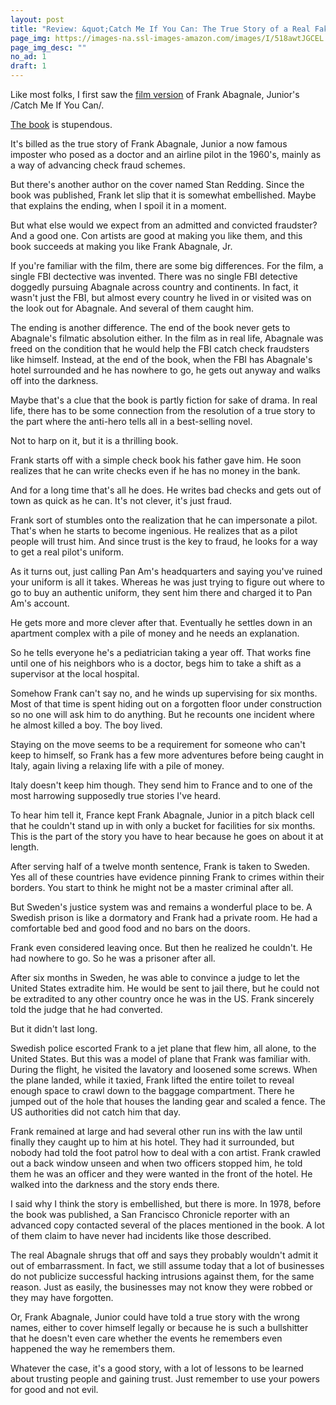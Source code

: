 ```yaml
---
layout: post
title: "Review: &quot;Catch Me If You Can: The True Story of a Real Fake&quot;"
page_img: https://images-na.ssl-images-amazon.com/images/I/518awtJGCEL._SS300_.jpg
page_img_desc: ""
no_ad: 1
draft: 1
---
```


Like most folks, I first saw the <a href="www.amazon.com/Catch-You-Widescreen-Two-Disc-Special/dp/B00005JLSB/ref=pd_lpo_sbs_14_img_0?_encoding=UTF8&psc=1&refRID=9SYGYHC9FW7WSZ5005EG&tag=dankuck-20">film version</a> of Frank Abagnale, Junior's /Catch Me If You Can/.

<a href="https://www.amazon.com/Catch-Me-If-You-Can/dp/0767905385?tag=dankuck-20">The book</a> is stupendous.

It's billed as the true story of Frank Abagnale, Junior a now famous imposter who posed as a doctor and an airline pilot in the 1960's, mainly as a way of advancing check fraud schemes.

But there's another author on the cover named Stan Redding. Since the book was published, Frank let slip that it is somewhat embellished. Maybe that explains the ending, when I spoil it in a moment.

But what else would we expect from an admitted and convicted fraudster? And a good one. Con artists are good at making you like them, and this book succeeds at making you like Frank Abagnale, Jr.

If you're familiar with the film, there are some big differences. For the film, a single FBI dectective was invented. There was no single FBI detective doggedly pursuing Abagnale across country and continents. In fact, it wasn't just the FBI, but almost every country he lived in or visited was on the look out for Abagnale. And several of them caught him.

The ending is another difference. The end of the book never gets to Abagnale's filmatic absolution either. In the film as in real life, Abagnale was freed on the condition that he would help the FBI catch check fraudsters like himself. Instead, at the end of the book, when the FBI has Abagnale's hotel surrounded and he has nowhere to go, he gets out anyway and walks off into the darkness.

Maybe that's a clue that the book is partly fiction for sake of drama. In real life, there has to be some connection from the resolution of a true story to the part where the anti-hero tells all in a best-selling novel.

Not to harp on it, but it is a thrilling book.

Frank starts off with a simple check book his father gave him. He soon realizes that he can write checks even if he has no money in the bank.

And for a long time that's all he does. He writes bad checks and gets out of town as quick as he can. It's not clever, it's just fraud.

Frank sort of stumbles onto the realization that he can impersonate a pilot. That's when he starts to become ingenious. He realizes that as a pilot people will trust him. And since trust is the key to fraud, he looks for a way to get a real pilot's uniform.

As it turns out, just calling Pan Am's headquarters and saying you've ruined your uniform is all it takes. Whereas he was just trying to figure out where to go to buy an authentic uniform, they sent him there and charged it to Pan Am's account.

He gets more and more clever after that. Eventually he settles down in an apartment complex with a pile of money and he needs an explanation.

So he tells everyone he's a pediatrician taking a year off. That works fine until one of his neighbors who is a doctor, begs him to take a shift as a supervisor at the local hospital.

Somehow Frank can't say no, and he winds up supervising for six months. Most of that time is spent hiding out on a forgotten floor under construction so no one will ask him to do anything. But he recounts one incident where he almost killed a boy. The boy lived.

Staying on the move seems to be a requirement for someone who can't keep to himself, so Frank has a few more adventures before being caught in Italy, again living a relaxing life with a pile of money.

Italy doesn't keep him though. They send him to France and to one of the most harrowing supposedly true stories I've heard.

To hear him tell it, France kept Frank Abagnale, Junior in a pitch black cell that he couldn't stand up in with only a bucket for facilities for six months. This is the part of the story you have to hear because he goes on about it at length.

After serving half of a twelve month sentence, Frank is taken to Sweden. Yes all of these countries have evidence pinning Frank to crimes within their borders. You start to think he might not be a master criminal after all.

But Sweden's justice system was and remains a wonderful place to be. A Swedish prison is like a dormatory and Frank had a private room. He had a comfortable bed and good food and no bars on the doors.

Frank even considered leaving once. But then he realized he couldn't. He had nowhere to go. So he was a prisoner after all.

After six months in Sweden, he was able to convince a judge to let the United States extradite him. He would be sent to jail there, but he could not be extradited to any other country once he was in the US. Frank sincerely told the judge that he had converted.

But it didn't last long.

Swedish police escorted Frank to a jet plane that flew him, all alone, to the United States. But this was a model of plane that Frank was familiar with. During the flight, he visited the lavatory and loosened some screws. When the plane landed, while it taxied, Frank lifted the entire toilet to reveal enough space to crawl down to the baggage compartment. There he jumped out of the hole that houses the landing gear and scaled a fence. The US authorities did not catch him that day.

Frank remained at large and had several other run ins with the law until finally they caught up to him at his hotel. They had it surrounded, but nobody had told the foot patrol how to deal with a con artist. Frank crawled out a back window unseen and when two officers stopped him, he told them he was an officer and they were wanted in the front of the hotel. He walked into the darkness and the story ends there.

I said why I think the story is embellished, but there is more. In 1978, before the book was published, a San Francisco Chronicle reporter with an advanced copy contacted several of the places mentioned in the book. A lot of them claim to have never had incidents like those described.

The real Abagnale shrugs that off and says they probably wouldn't admit it out of embarrassment. In fact, we still assume today that a lot of businesses do not publicize successful hacking intrusions against them, for the same reason. Just as easily, the businesses may not know they were robbed or they may have forgotten.

Or, Frank Abagnale, Junior could have told a true story with the wrong names, either to cover himself legally or because he is such a bullshitter that he doesn't even care whether the events he remembers even happened the way he remembers them.

Whatever the case, it's a good story, with a lot of lessons to be learned about trusting people and gaining trust. Just remember to use your powers for good and not evil.

